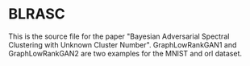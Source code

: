 # BLRASC
This is the source file for the paper "Bayesian Adversarial Spectral Clustering with Unknown Cluster Number". GraphLowRankGAN1 and GraphLowRankGAN2 are two examples for the MNIST and orl dataset.
